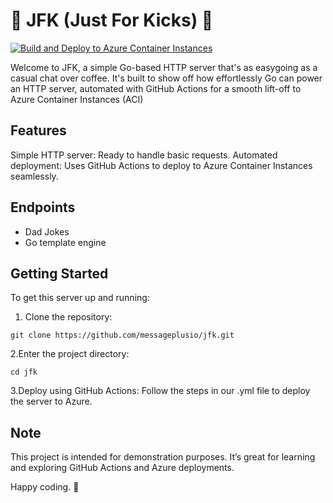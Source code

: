 
# 🎉 JFK (Just For Kicks) 🚀

[![Build and Deploy to Azure Container Instances](https://github.com/messageplusio/notifix/actions/workflows/deploy.yml/badge.svg)](https://github.com/messageplusio/notifix/actions/workflows/deploy.yml)

Welcome to JFK, a simple Go-based HTTP server that's as easygoing as a casual chat over coffee. It's built to show off how effortlessly Go can power an HTTP server, automated with GitHub Actions for a smooth lift-off to Azure Container Instances (ACI)

## Features

Simple HTTP server: Ready to handle basic requests.
Automated deployment: Uses GitHub Actions to deploy to Azure Container Instances seamlessly.


## Endpoints

- Dad Jokes
- Go template engine

## Getting Started

To get this server up and running:

1. Clone the repository:

```shell
git clone https://github.com/messageplusio/jfk.git
```

2.Enter the project directory:

```shell
cd jfk
```

3.Deploy using GitHub Actions:
Follow the steps in our .yml file to deploy the server to Azure.

## Note

This project is intended for demonstration purposes. It’s great for learning and exploring GitHub Actions and Azure deployments.

Happy coding. 🚀
